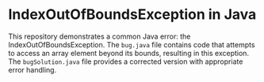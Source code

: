 # IndexOutOfBoundsException in Java
This repository demonstrates a common Java error: the IndexOutOfBoundsException.  The `bug.java` file contains code that attempts to access an array element beyond its bounds, resulting in this exception.  The `bugSolution.java` file provides a corrected version with appropriate error handling.